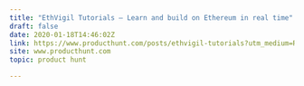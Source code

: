 ```yaml
---
title: "EthVigil Tutorials — Learn and build on Ethereum in real time"
draft: false
date: 2020-01-18T14:46:02Z
link: https://www.producthunt.com/posts/ethvigil-tutorials?utm_medium=RSS&utm_source=hune
site: www.producthunt.com
topic: product hunt  

---
```

